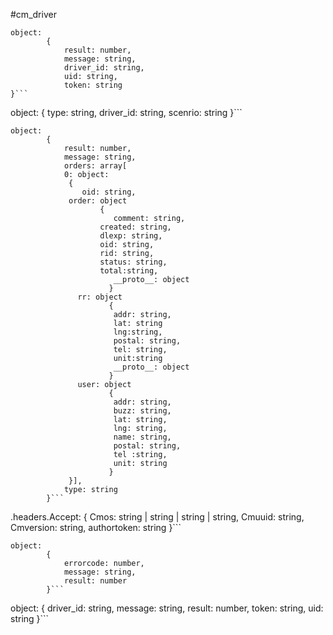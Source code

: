 #cm_driver


```
object:
		{
			result: number,
			message: string,
			driver_id: string,
			uid: string,
			token: string
}```
```
object:
		{
			type: string,
            driver_id: string,
            scenrio: string
		}```

```
object:
		{
			result: number,
            message: string,
            orders: array[
            0: object:
             {
                oid: string,
           	 order: object
           	        {
                       comment: string,
           	        created: string,
           	        dlexp: string,
           	        oid: string,
           	        rid: string,
           	        status: string,
           	        total:string,
                       __proto__: object
                      }
               rr: object
                      {
                       addr: string,
                       lat: string
                       lng:string,
                       postal: string,
                       tel: string,
                       unit:string
                       __proto__: object
                      }
               user: object
                      {
                       addr: string,
                       buzz: string,
                       lat: string,
                       lng: string,
                       name: string,
                       postal: string,
                       tel :string,
                       unit: string
                      }
             }],
            type: string
		}```

```
.headers.Accept:
		{
            Cmos: string | string | string | string,
			Cmuuid: string,
            Cmversion: string,
            authortoken: string
		}```

```
object:
		{
			errorcode: number,
            message: string,
            result: number
        }```

```
object:
		{
			driver_id: string,
            message: string,
            result: number,
            token: string,
            uid: string
        }```
